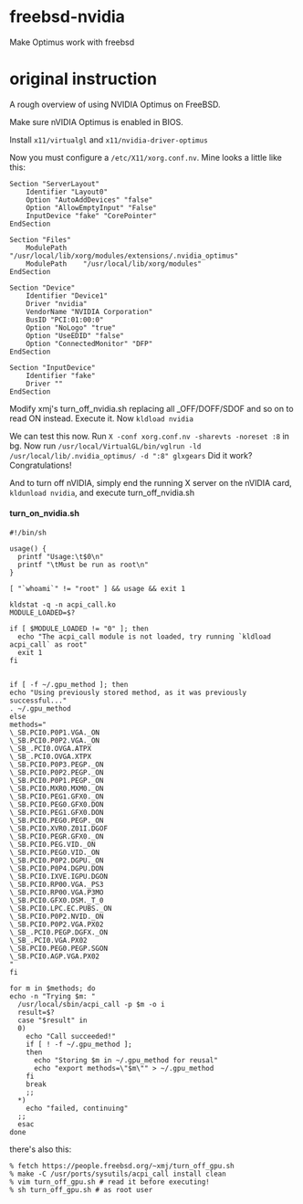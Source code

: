 # freebsd-nvidia
Make Optimus work with freebsd

# original instruction

A rough overview of using NVIDIA Optimus on FreeBSD.
 
Make sure nVIDIA Optimus is enabled in BIOS.
 
Install `x11/virtualgl` and `x11/nvidia-driver-optimus`
 
Now you must configure a `/etc/X11/xorg.conf.nv`. Mine looks a little like this:
 
```
Section "ServerLayout"
    Identifier "Layout0"
    Option "AutoAddDevices" "false"
    Option "AllowEmptyInput" "False"
    InputDevice "fake" "CorePointer"
EndSection

Section "Files"
    ModulePath    "/usr/local/lib/xorg/modules/extensions/.nvidia_optimus"
    ModulePath    "/usr/local/lib/xorg/modules"
EndSection

Section "Device"
    Identifier "Device1"
    Driver "nvidia"
    VendorName "NVIDIA Corporation"
    BusID "PCI:01:00:0"
    Option "NoLogo" "true"
    Option "UseEDID" "false"
    Option "ConnectedMonitor" "DFP"
EndSection

Section "InputDevice"
    Identifier "fake"
    Driver ""
EndSection
```
Modify xmj's turn_off_nvidia.sh replacing all _OFF/DOFF/SDOF and so on to read
ON instead. Execute it. Now `kldload nvidia`
 
We can test this now. Run `X -conf xorg.conf.nv -sharevts -noreset :8` in bg.
Now run `/usr/local/VirtualGL/bin/vglrun -ld /usr/local/lib/.nvidia_optimus/ -d ":8" glxgears`
Did it work? Congratulations!
 
And to turn off nVIDIA, simply end the running X server on the nVIDIA card,
`kldunload nvidia`, and execute turn_off_nvidia.sh


#### turn_on_nvidia.sh ####
```
#!/bin/sh

usage() {
  printf "Usage:\t$0\n"
  printf "\tMust be run as root\n"
}

[ "`whoami`" != "root" ] && usage && exit 1

kldstat -q -n acpi_call.ko
MODULE_LOADED=$?

if [ $MODULE_LOADED != "0" ]; then
  echo "The acpi_call module is not loaded, try running `kldload acpi_call` as root"
  exit 1
fi


if [ -f ~/.gpu_method ]; then
echo "Using previously stored method, as it was previously successful..."
. ~/.gpu_method
else
methods="
\_SB.PCI0.P0P1.VGA._ON
\_SB.PCI0.P0P2.VGA._ON
\_SB_.PCI0.OVGA.ATPX
\_SB_.PCI0.OVGA.XTPX
\_SB.PCI0.P0P3.PEGP._ON
\_SB.PCI0.P0P2.PEGP._ON
\_SB.PCI0.P0P1.PEGP._ON
\_SB.PCI0.MXR0.MXM0._ON
\_SB.PCI0.PEG1.GFX0._ON
\_SB.PCI0.PEG0.GFX0.DON
\_SB.PCI0.PEG1.GFX0.DON
\_SB.PCI0.PEG0.PEGP._ON
\_SB.PCI0.XVR0.Z01I.DGOF
\_SB.PCI0.PEGR.GFX0._ON
\_SB.PCI0.PEG.VID._ON
\_SB.PCI0.PEG0.VID._ON
\_SB.PCI0.P0P2.DGPU._ON
\_SB.PCI0.P0P4.DGPU.DON
\_SB.PCI0.IXVE.IGPU.DGON
\_SB.PCI0.RP00.VGA._PS3
\_SB.PCI0.RP00.VGA.P3MO
\_SB.PCI0.GFX0.DSM._T_0
\_SB.PCI0.LPC.EC.PUBS._ON
\_SB.PCI0.P0P2.NVID._ON
\_SB.PCI0.P0P2.VGA.PX02
\_SB_.PCI0.PEGP.DGFX._ON
\_SB_.PCI0.VGA.PX02
\_SB.PCI0.PEG0.PEGP.SGON
\_SB.PCI0.AGP.VGA.PX02
"
fi

for m in $methods; do
echo -n "Trying $m: "
  /usr/local/sbin/acpi_call -p $m -o i
  result=$?
  case "$result" in
  0)
    echo "Call succeeded!"
    if [ ! -f ~/.gpu_method ];
    then
      echo "Storing $m in ~/.gpu_method for reusal"
      echo "export methods=\"$m\"" > ~/.gpu_method
    fi
    break
    ;;
  *)
    echo "failed, continuing"
  ;;
  esac
done
```

there's also this:

```
% fetch https://people.freebsd.org/~xmj/turn_off_gpu.sh
% make -C /usr/ports/sysutils/acpi_call install clean
% vim turn_off_gpu.sh # read it before executing!
% sh turn_off_gpu.sh # as root user
```
